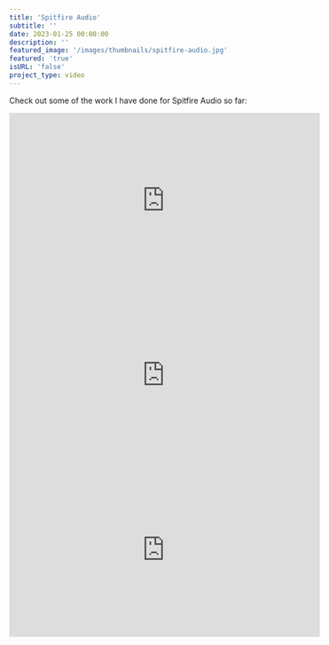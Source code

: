 ```yaml
---
title: 'Spitfire Audio'
subtitle: ''
date: 2023-01-25 00:00:00
description: ''
featured_image: '/images/thumbnails/spitfire-audio.jpg'
featured: 'true'
isURL: 'false'
project_type: video
---
```


Check out some of the work I have done for Spitfire Audio so far: 

<iframe width="560" height="315" src="https://www.youtube-nocookie.com/embed/xJw-GCXPkoY" title="YouTube video player" frameborder="0" allow="accelerometer; autoplay; clipboard-write; encrypted-media; gyroscope; picture-in-picture" allowfullscreen></iframe>

<iframe width="560" height="315" src="https://www.youtube-nocookie.com/embed/rYnzKiws4bk" title="YouTube video player" frameborder="0" allow="accelerometer; autoplay; clipboard-write; encrypted-media; gyroscope; picture-in-picture" allowfullscreen></iframe>

<iframe width="560" height="315" src="https://www.youtube-nocookie.com/embed/3nzy3lY5-2E" title="YouTube video player" frameborder="0" allow="accelerometer; autoplay; clipboard-write; encrypted-media; gyroscope; picture-in-picture" allowfullscreen></iframe>